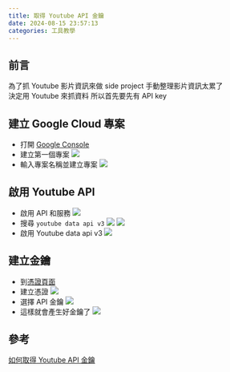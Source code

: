 ```yaml
---
title: 取得 Youtube API 金鑰
date: 2024-08-15 23:57:13
categories: 工具教學
---
```

## 前言
為了抓 Youtube 影片資訊來做 side project
手動整理影片資訊太累了\
決定用 Youtube 來抓資料
所以首先要先有 API key

## 建立 Google Cloud 專案
* 打開 [Google Console](https://console.cloud.google.com/apis/dashboard)
* 建立第一個專案
![](/images/get_youtube_api_key_1.PNG)
* 輸入專案名稱並建立專案
![](/images/get_youtube_api_key_2.PNG)

## 啟用 Youtube API
* 啟用 API 和服務
![](/images/get_youtube_api_key_3.PNG)
* 搜尋 ```youtube data api v3```
![](/images/get_youtube_api_key_4.PNG)
![](/images/get_youtube_api_key_5.PNG)
* 啟用 Youtube data api v3
![](/images/get_youtube_api_key_6.PNG)

## 建立金鑰
* 到[憑證頁面](https://console.cloud.google.com/apis/credentials)
* 建立憑證
![](/images/get_youtube_api_key_7.PNG)
* 選擇 API 金鑰
![](/images/get_youtube_api_key_8.PNG)
* 這樣就會產生好金鑰了
![](/images/get_youtube_api_key_9.PNG)

## 參考
[如何取得 Youtube API 金鑰](https://gg90052.github.io/blog/yt_api_key/)